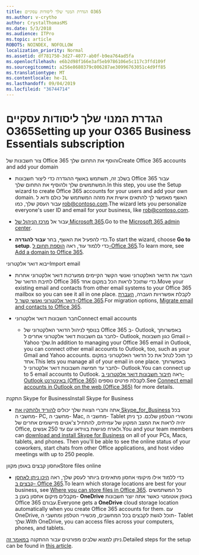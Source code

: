 ```yaml
---
title: הגדרת המנוי שלך ליסודות עסקיים O365
ms.author: v-crytho
author: CrystalThomasMS
ms.date: 5/3/2018
ms.audience: ITPro
ms.topic: article
ROBOTS: NOINDEX, NOFOLLOW
localization_priority: Normal
ms.assetid: df781750-3d27-4077-ab0f-b9ea764ad5fa
ms.openlocfilehash: e6b2d98f166e3af5eb9786106e5c117c3ffd109f
ms.sourcegitcommit: a256e8680379c006287ae30996763051c4d9ff85
ms.translationtype: MT
ms.contentlocale: he-IL
ms.lasthandoff: 09/04/2019
ms.locfileid: "36744714"
---
```

# <a name="setting-up-your-o365-business-essentials-subscription"></a><span data-ttu-id="b9397-102">הגדרת המנוי שלך ליסודות עסקיים O365</span><span class="sxs-lookup"><span data-stu-id="b9397-102">Setting up your O365 Business Essentials subscription</span></span>

<span data-ttu-id="b9397-103">צור חשבונות של Office 365 והוסף את התחום שלך</span><span class="sxs-lookup"><span data-stu-id="b9397-103">Create Office 365 accounts and add your domain</span></span>
  
- <span data-ttu-id="b9397-104">בשלב זה, תשתמש באשף ההגדרה כדי ליצור חשבונות Office 365 עבור המשתמשים שלך ולהוסיף את התחום שלך.</span><span class="sxs-lookup"><span data-stu-id="b9397-104">In this step, you use the Setup wizard to create Office 365 accounts for your users and add your own domain.</span></span> <span data-ttu-id="b9397-105">האשף מאפשר לך להתאים אישית את מזהה המשתמש של כולם ודוא ל עבור העסק שלך, כמו [rob@contoso.com](mailto:rob@contoso.com).</span><span class="sxs-lookup"><span data-stu-id="b9397-105">The wizard lets you personalize everyone's user ID and email for your business, like [rob@contoso.com](mailto:rob@contoso.com).</span></span>
    
- <span data-ttu-id="b9397-106">עבור אל [מרכז הניהול של Microsoft 365](https://login.partner.microsoftonline.cn/).</span><span class="sxs-lookup"><span data-stu-id="b9397-106">Go to the [Microsoft 365 admin center](https://login.partner.microsoftonline.cn/).</span></span>
    
- <span data-ttu-id="b9397-107">כדי להפעיל את האשף, בחר **עבור להגדרה**.</span><span class="sxs-lookup"><span data-stu-id="b9397-107">To start the wizard, choose **Go to setup**.</span></span> <span data-ttu-id="b9397-108">כדי ללמוד עוד, ראה [הוספת תחום ל-Office 365](https://docs.microsoft.com/office365/admin/setup/add-domain).</span><span class="sxs-lookup"><span data-stu-id="b9397-108">To learn more, see [Add a domain to Office 365](https://docs.microsoft.com/office365/admin/setup/add-domain).</span></span>
    
<span data-ttu-id="b9397-109">ייבוא דואר אלקטרוני</span><span class="sxs-lookup"><span data-stu-id="b9397-109">Import email</span></span>
  
- <span data-ttu-id="b9397-110">העבר את הדואר האלקטרוני ואנשי הקשר הקיימים ממערכות דואר אלקטרוני אחרות לתיבת הדואר של Office 365 כדי שתוכל לראות הכל במקום אחד.</span><span class="sxs-lookup"><span data-stu-id="b9397-110">Move your existing email and contacts from other email systems to your Office 365 mailbox so you can see it all in one place.</span></span> <span data-ttu-id="b9397-111">לקבלת אפשרויות העברה, [העברת דואר אלקטרוני ואנשי קשר ל-Office 365](https://docs.microsoft.com/office365/admin/setup/migrate-email-and-contacts-admin).</span><span class="sxs-lookup"><span data-stu-id="b9397-111">For migration options, [Migrate email and contacts to Office 365](https://docs.microsoft.com/office365/admin/setup/migrate-email-and-contacts-admin).</span></span>
    
- <span data-ttu-id="b9397-112">חבר חשבונות דואר אלקטרוני</span><span class="sxs-lookup"><span data-stu-id="b9397-112">Connect email accounts</span></span>
    
  - <span data-ttu-id="b9397-113">בנוסף לניהול הדואר האלקטרוני של Office 365 ב- Outlook, באפשרותך לחבר גם חשבונות דואר אלקטרוני אחרים ל- Outlook, כגון חשבונות Gmail ו- Yahoo שלך.</span><span class="sxs-lookup"><span data-stu-id="b9397-113">In addition to managing your Office 365 email in Outlook, you can connect other email accounts to Outlook, too, such as your Gmail and Yahoo accounts.</span></span> <span data-ttu-id="b9397-114">כך תוכל לנהל את כל הדואר האלקטרוני במקום אחד.</span><span class="sxs-lookup"><span data-stu-id="b9397-114">This lets you manage all of your email in one place.</span></span> <span data-ttu-id="b9397-115">באפשרותך לחבר עד חמישה חשבונות דואר אלקטרוני ל- Outlook.</span><span class="sxs-lookup"><span data-stu-id="b9397-115">You can connect up to 5 email accounts to Outlook.</span></span> <span data-ttu-id="b9397-116">ראה [חיבור חשבונות דואר אלקטרוני ב-Outlook באינטרנט (Office 365)](https://support.office.com/Article/Connect-email-accounts-in-Outlook-on-the-web-Office-365-d7012ff0-924f-4f78-8aca-c3912d886c4d) לקבלת פרטים נוספים.</span><span class="sxs-lookup"><span data-stu-id="b9397-116">See [Connect email accounts in Outlook on the web (Office 365)](https://support.office.com/Article/Connect-email-accounts-in-Outlook-on-the-web-Office-365-d7012ff0-924f-4f78-8aca-c3912d886c4d) for more details.</span></span> 
    
<span data-ttu-id="b9397-117">התקנת Skype for Business</span><span class="sxs-lookup"><span data-stu-id="b9397-117">Install Skype for Business</span></span>
  
- <span data-ttu-id="b9397-p105">אתה וחברי הצוות שלך יכולים [להוריד ולהתקין את Skype_for_Business](https://support.office.com/Article/download-and-install-Skype-for-Business-8a0d4da8-9d58-44f9-9759-5c8f340cb3fb) בכל מחשבי ה- PC, מחשבי ה- Mac, מחשבי ה- Tablet ומכשירי הטלפון שלכם. כך ניתן יהיה לראות את המצב המקוון של עמיתים, להתחיל צ'אטים מיישומים אחרים של Office, ולארח פגישות בווידאו עם עד 250 אנשים.</span><span class="sxs-lookup"><span data-stu-id="b9397-p105">You and your team members can [download and install Skype for Business](https://support.office.com/Article/download-and-install-Skype-for-Business-8a0d4da8-9d58-44f9-9759-5c8f340cb3fb) on all of your PCs, Macs, tablets, and phones. Then you'll be able to see the online status of your coworkers, start chats from other Office applications, and host video meetings with up to 250 people.</span></span> 
    
<span data-ttu-id="b9397-120">אחסון קבצים באופן מקוון</span><span class="sxs-lookup"><span data-stu-id="b9397-120">Store files online</span></span>
  
- <span data-ttu-id="b9397-121">כדי ללמוד אילו מיקומי אחסון מתאימים ביותר לעסק שלך, ראה [היכן ניתן לאחסן קבצים ב- Office 365](https://support.office.com/article/c7c20284-bc94-47f4-9728-d28e9daf0790.aspx).</span><span class="sxs-lookup"><span data-stu-id="b9397-121">To learn which storage locations are best for your business, see [Where you can store files in Office 365](https://support.office.com/article/c7c20284-bc94-47f4-9728-d28e9daf0790.aspx).</span></span> <span data-ttu-id="b9397-122">כל המשתמשים מקבלים מיקום אחסון בענן ב- **OneDrive** באופן אוטומטי כאשר אתה יוצר חשבונות Office 365 עבורם.</span><span class="sxs-lookup"><span data-stu-id="b9397-122">Everyone gets a **OneDrive** cloud storage location automatically when you create Office 365 accounts for them.</span></span> <span data-ttu-id="b9397-123">עם OneDrive, תוכל לגשת לקבצים בכל המחשבים, מכשירי הטלפון ומחשבי ה- Tablet שלך.</span><span class="sxs-lookup"><span data-stu-id="b9397-123">With OneDrive, you can access files across your computers, phones, and tablets.</span></span> 
    
<span data-ttu-id="b9397-124">ניתן למצוא שלבים מפורטים עבור ההתקנה [במאמר זה](https://docs.microsoft.com/office365/admin/setup/setup).</span><span class="sxs-lookup"><span data-stu-id="b9397-124">Detailed steps for the setup can be found in [this article](https://docs.microsoft.com/office365/admin/setup/setup).</span></span>
  

